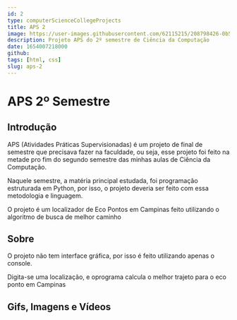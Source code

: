 ```yaml
---
id: 2
type: computerScienceCollegeProjects
title: APS 2
image: https://user-images.githubusercontent.com/62115215/208798426-0b528230-530f-446f-9c1e-04df1b18835d.png
description: Projeto APS do 2º semestre de Ciência da Computação
date: 1654007218000
github:
tags: [html, css]
slug: aps-2
---
```


# APS 2º Semestre

## Introdução

APS (Atividades Práticas Supervisionadas) é um projeto de final de semestre que precisava fazer na faculdade, ou seja, esse projeto foi feito na metade pro fim do segundo semestre das minhas aulas de Ciência da Computação.

Naquele semestre, a matéria principal estudada, foi programação estruturada em Python, por isso, o projeto deveria ser feito com essa metodologia e linguagem.

O projeto é um localizador de Eco Pontos em Campinas feito utilizando o algoritmo de busca de melhor caminho

## Sobre

O projeto não tem interface gráfica, por isso é feito utilizando apenas o console.

Digita-se uma localização, e oprograma calcula o melhor trajeto para o eco ponto em Campinas

## Gifs, Imagens e Vídeos

